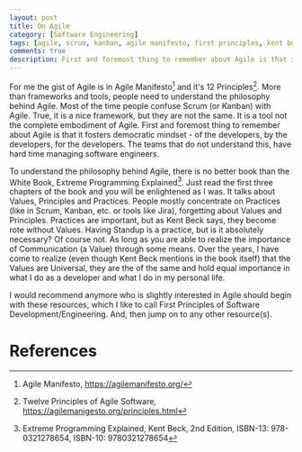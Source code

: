 ```yaml
---
layout: post
title: On Agile
category: [Software Engineering]
tags: [agile, scrum, kanban, agile manifesto, first principles, kent beck, extreme programing, safe]
comments: true
description: First and foremost thing to remember about Agile is that it fosters democratic mindset - of the developers, by the developers, for the developers. The teams that do not understand this have unsatisfied developers. 
---
```



For me the gist of Agile is in Agile Manifesto[^1] and it's 12 Principles[^2]. More than frameworks and tools, people need to understand the philosophy behind Agile. Most of the time people confuse Scrum (or Kanban) with Agile. True, it is a nice framework, but they are not the same. It is a tool not the complete embodiment of Agile. 
First and foremost thing to remember about Agile is that it fosters democratic mindset - of the developers, by the developers, for the developers. The teams that do not understand this, have hard time managing software engineers.

To understand the philosophy behind Agile, there is no better book than the White Book, Extreme Programming Explained[^3]. Just read the first three chapters of the book and you will be enlightened as I was. It talks about Values, Principles and Practices. People mostly concentrate on Practices (like in Scrum, Kanban, etc. or tools like Jira), forgetting about Values and Principles. 
Practices are important, but as Kent Beck says, they become rote without Values. Having Standup is a practice, but is it absolutely necessary? Of course not. As long as you are able to realize the importance of Communication (a Value) through some means.
Over the years, I have come to realize (even though Kent Beck mentions in the book itself) that the Values are Universal, they are the of the same and hold equal importance in what I do as a developer and what I do in my personal life. 

I would recommend anymore who is slightly interested in Agile should begin with these resources, which I like to call First Principles of Software Development/Engineering. And, then jump on to any other resource(s).

References
==========

[^1]: Agile Manifesto, https://agilemanifesto.org/
[^2]: Twelve Principles of Agile Software, https://agilemanigesto.org/principles.html
[^3]: Extreme Programming Explained, Kent Beck, 2nd Edition, ISBN-13: 978-0321278654, ISBN-10: 9780321278654
